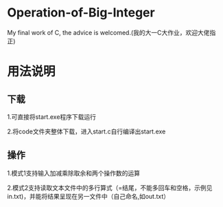 # Operation-of-Big-Integer
My final work of C, the advice is welcomed.(我的大一C大作业，欢迎大佬指正)
# 用法说明
## 下载
1.可直接将start.exe程序下载运行

2.将code文件夹整体下载，进入start.c自行编译出start.exe
## 操作
1.模式1支持输入加减乘除取余和两个操作数的运算

2.模式2支持读取文本文件中的多行算式（=结尾，不能多回车和空格，示例见in.txt)，并能将结果呈现在另一文件中（自己命名,如out.txt）

